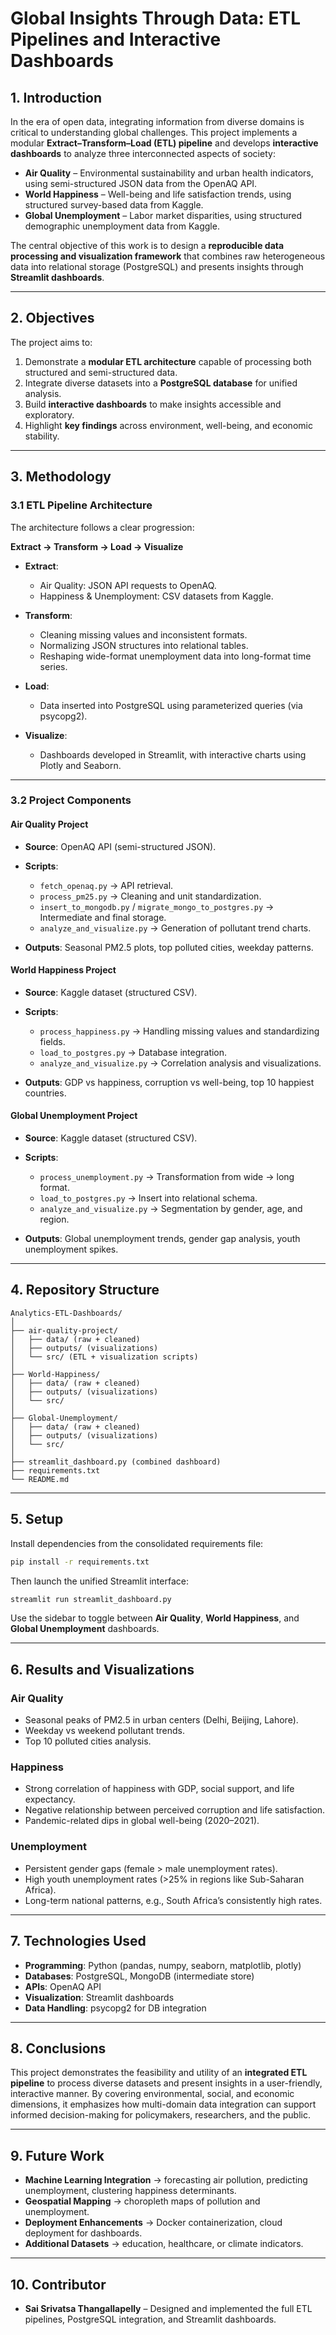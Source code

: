 
# Global Insights Through Data: ETL Pipelines and Interactive Dashboards

## 1. Introduction

In the era of open data, integrating information from diverse domains is critical to understanding global challenges. This project implements a modular **Extract–Transform–Load (ETL) pipeline** and develops **interactive dashboards** to analyze three interconnected aspects of society:

* **Air Quality** – Environmental sustainability and urban health indicators, using semi-structured JSON data from the OpenAQ API.
* **World Happiness** – Well-being and life satisfaction trends, using structured survey-based data from Kaggle.
* **Global Unemployment** – Labor market disparities, using structured demographic unemployment data from Kaggle.

The central objective of this work is to design a **reproducible data processing and visualization framework** that combines raw heterogeneous data into relational storage (PostgreSQL) and presents insights through **Streamlit dashboards**.

---

## 2. Objectives

The project aims to:

1. Demonstrate a **modular ETL architecture** capable of processing both structured and semi-structured data.
2. Integrate diverse datasets into a **PostgreSQL database** for unified analysis.
3. Build **interactive dashboards** to make insights accessible and exploratory.
4. Highlight **key findings** across environment, well-being, and economic stability.

---

## 3. Methodology

### 3.1 ETL Pipeline Architecture

The architecture follows a clear progression:

**Extract → Transform → Load → Visualize**

* **Extract**:

  * Air Quality: JSON API requests to OpenAQ.
  * Happiness & Unemployment: CSV datasets from Kaggle.

* **Transform**:

  * Cleaning missing values and inconsistent formats.
  * Normalizing JSON structures into relational tables.
  * Reshaping wide-format unemployment data into long-format time series.

* **Load**:

  * Data inserted into PostgreSQL using parameterized queries (via psycopg2).

* **Visualize**:

  * Dashboards developed in Streamlit, with interactive charts using Plotly and Seaborn.

---

### 3.2 Project Components

#### Air Quality Project

* **Source**: OpenAQ API (semi-structured JSON).
* **Scripts**:

  * `fetch_openaq.py` → API retrieval.
  * `process_pm25.py` → Cleaning and unit standardization.
  * `insert_to_mongodb.py` / `migrate_mongo_to_postgres.py` → Intermediate and final storage.
  * `analyze_and_visualize.py` → Generation of pollutant trend charts.
* **Outputs**: Seasonal PM2.5 plots, top polluted cities, weekday patterns.

#### World Happiness Project

* **Source**: Kaggle dataset (structured CSV).
* **Scripts**:

  * `process_happiness.py` → Handling missing values and standardizing fields.
  * `load_to_postgres.py` → Database integration.
  * `analyze_and_visualize.py` → Correlation analysis and visualizations.
* **Outputs**: GDP vs happiness, corruption vs well-being, top 10 happiest countries.

#### Global Unemployment Project

* **Source**: Kaggle dataset (structured CSV).
* **Scripts**:

  * `process_unemployment.py` → Transformation from wide → long format.
  * `load_to_postgres.py` → Insert into relational schema.
  * `analyze_and_visualize.py` → Segmentation by gender, age, and region.
* **Outputs**: Global unemployment trends, gender gap analysis, youth unemployment spikes.

---

## 4. Repository Structure

```
Analytics-ETL-Dashboards/
│
├── air-quality-project/
│   ├── data/ (raw + cleaned)
│   ├── outputs/ (visualizations)
│   └── src/ (ETL + visualization scripts)
│
├── World-Happiness/
│   ├── data/ (raw + cleaned)
│   ├── outputs/ (visualizations)
│   └── src/
│
├── Global-Unemployment/
│   ├── data/ (raw + cleaned)
│   ├── outputs/ (visualizations)
│   └── src/
│
├── streamlit_dashboard.py (combined dashboard)
├── requirements.txt
└── README.md
```

---

## 5. Setup

Install dependencies from the consolidated requirements file:

```bash
pip install -r requirements.txt
```

Then launch the unified Streamlit interface:

```bash
streamlit run streamlit_dashboard.py
```

Use the sidebar to toggle between **Air Quality**, **World Happiness**, and **Global Unemployment** dashboards.

---

## 6. Results and Visualizations

### Air Quality

* Seasonal peaks of PM2.5 in urban centers (Delhi, Beijing, Lahore).
* Weekday vs weekend pollutant trends.
* Top 10 polluted cities analysis.

### Happiness

* Strong correlation of happiness with GDP, social support, and life expectancy.
* Negative relationship between perceived corruption and life satisfaction.
* Pandemic-related dips in global well-being (2020–2021).

### Unemployment

* Persistent gender gaps (female > male unemployment rates).
* High youth unemployment rates (>25% in regions like Sub-Saharan Africa).
* Long-term national patterns, e.g., South Africa’s consistently high rates.

---

## 7. Technologies Used

* **Programming**: Python (pandas, numpy, seaborn, matplotlib, plotly)
* **Databases**: PostgreSQL, MongoDB (intermediate store)
* **APIs**: OpenAQ API
* **Visualization**: Streamlit dashboards
* **Data Handling**: psycopg2 for DB integration

---

## 8. Conclusions

This project demonstrates the feasibility and utility of an **integrated ETL pipeline** to process diverse datasets and present insights in a user-friendly, interactive manner. By covering environmental, social, and economic dimensions, it emphasizes how multi-domain data integration can support informed decision-making for policymakers, researchers, and the public.

---

## 9. Future Work

* **Machine Learning Integration** → forecasting air pollution, predicting unemployment, clustering happiness determinants.
* **Geospatial Mapping** → choropleth maps of pollution and unemployment.
* **Deployment Enhancements** → Docker containerization, cloud deployment for dashboards.
* **Additional Datasets** → education, healthcare, or climate indicators.

---

## 10. Contributor

* **Sai Srivatsa Thangallapelly** – Designed and implemented the full ETL pipelines, PostgreSQL integration, and Streamlit dashboards.

